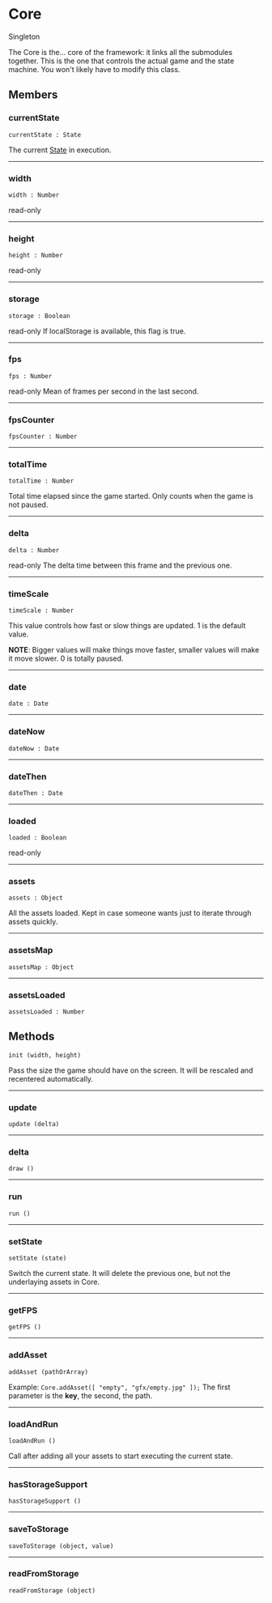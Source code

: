 # <i class="fa fa-book"></i> Core

<span class="label label-warning">Singleton</span> 

The Core is the... core of the framework: it links all the submodules together. This is the one that controls the actual game and the state machine.
You won't likely have to modify this class.
    
## Members

### currentState

    currentState : State
    
		
The current [State](state.md) in execution.
   
---

### width

    width : Number
    
<span class="label label-danger">read-only</span> 

---
  
### height

    height : Number
    
<span class="label label-danger">read-only</span>

---
	
### storage

    storage : Boolean
    
<span class="label label-danger">read-only</span> If localStorage is available, this flag is true.
    
---

### fps

    fps : Number
    
<span class="label label-danger">read-only</span> Mean of frames per second in the last second.
    
---

### fpsCounter

    fpsCounter : Number

---

### totalTime

    totalTime : Number

Total time elapsed since the game started. Only counts when the game is not paused.
    
---

### delta
    
    delta : Number

<span class="label label-danger">read-only</span> The delta time between this frame and the previous one.
	
---
	
### timeScale

    timeScale : Number
			
This value controls how fast or slow things are updated. 1 is the default value.
    
**NOTE**: Bigger values will make things move faster, smaller values will make it move slower. 0 is totally paused.
    
---

### date
    
    date : Date

---

### dateNow

    dateNow : Date

---

### dateThen

    dateThen : Date

---

### loaded

    loaded : Boolean
    
<span class="label label-danger">read-only</span>

---

### assets

    assets : Object
 			
All the assets loaded. Kept in case someone wants just to iterate through assets quickly.
    
---

### assetsMap

    assetsMap : Object

---

### assetsLoaded

    assetsLoaded : Number

## Methods	

    init (width, height) 	

Pass the size the game should have on the screen. It will be rescaled and recentered automatically.
    
---

### update

    update (delta)
   
--- 

### delta

    draw ()

---

### run

    run ()

---

### setState

    setState (state)			

Switch the current state. It will delete the previous one, but not the underlaying assets in Core.
    
---

### getFPS

    getFPS ()
    
---

### addAsset

    addAsset (pathOrArray)			
    
Example: `Core.addAsset([ "empty", "gfx/empty.jpg" ]);` The first parameter is the **key**, the second, the path.

---

### loadAndRun

    loadAndRun ()				
    
Call after adding all your assets to start executing the current state.
    
---

### hasStorageSupport

    hasStorageSupport ()
    
---

### saveToStorage

    saveToStorage (object, value)
    
---

### readFromStorage

    readFromStorage (object)
